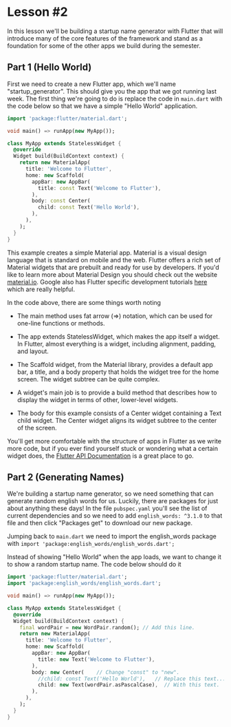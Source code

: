 # Lesson #2
In this lesson we'll be building a startup name generator with Flutter that will introduce many of the core features of the framework and stand as a foundation for some of the other apps we build during the semester. 

## Part 1 (Hello World)
First we need to create a new Flutter app, which we'll name "startup_generator". This should give you the app that we got running last week. The first thing we're going to do is replace the code in ```main.dart``` with the code below so that we have a simple "Hello World" application.

```dart
import 'package:flutter/material.dart';

void main() => runApp(new MyApp());

class MyApp extends StatelessWidget {
  @override
  Widget build(BuildContext context) {
    return new MaterialApp(
      title: 'Welcome to Flutter',
      home: new Scaffold(
        appBar: new AppBar(
          title: const Text('Welcome to Flutter'),
        ),
        body: const Center(
          child: const Text('Hello World'),
        ),
      ),
    );
  }
}
```

This example creates a simple Material app. Material is a visual design language that is standard on mobile and the web. Flutter offers a rich set of Material widgets that are prebuilt and ready for use by developers. If you'd like to learn more about Material Design you should check out the website [material.io](https://material.io/design/). Google also has Flutter specific development tutorials [here](https://material.io/collections/developer-tutorials/#flutter) which are really helpful. 

In the code above, there are some things worth noting 
* The main method uses fat arrow (=>) notation, which can be used for one-line functions or methods.

* The app extends StatelessWidget, which makes the app itself a widget. In Flutter, almost everything is a widget, including alignment, padding, and layout.

* The Scaffold widget, from the Material library, provides a default app bar, a title, and a body property that holds the widget tree for the home screen. The widget subtree can be quite complex.

* A widget's main job is to provide a build method that describes how to display the widget in terms of other, lower-level widgets.

* The body for this example consists of a Center widget containing a Text child widget. The Center widget aligns its widget subtree to the center of the screen.

You'll get more comfortable with the structure of apps in Flutter as we write more code, but if you ever find yourself stuck or wondering what a certain widget does, the [Flutter API Documentation](https://docs.flutter.io/) is a great place to go. 

## Part 2 (Generating Names)
We're building a startup name generator, so we need something that can generate random english words for us. Luckily, there are packages for just about anything these days! In the file ```pubspec.yaml``` you'll see the list of current dependencies and so we need to add ```english_words: ^3.1.0``` to that file and then click "Packages get" to download our new package. 

Jumping back to ```main.dart``` we need to import the english_words package with ```import 'package:english_words/english_words.dart';```

Instead of showing "Hello World" when the app loads, we want to change it to show a random startup name. The code below should do it

```dart
import 'package:flutter/material.dart';
import 'package:english_words/english_words.dart';

void main() => runApp(new MyApp());

class MyApp extends StatelessWidget {
  @override
  Widget build(BuildContext context) {
    final wordPair = new WordPair.random(); // Add this line.
    return new MaterialApp(
      title: 'Welcome to Flutter',
      home: new Scaffold(
        appBar: new AppBar(
          title: new Text('Welcome to Flutter'),
        ),
        body: new Center(    // Change "const" to "new".
          //child: const Text('Hello World'),   // Replace this text...
          child: new Text(wordPair.asPascalCase),  // With this text.
        ),
      ),
    );
  }
}
```
